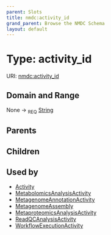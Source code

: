 ```yaml
---
parent: Slots
title: nmdc:activity_id
grand_parent: Browse the NMDC Schema
layout: default
---
```


# Type: activity_id




URI: [nmdc:activity_id](https://microbiomedata/meta/activity_id)

## Domain and Range

None ->  <sub>REQ</sub> [String](types/String.md)

## Parents


## Children


## Used by

 * [Activity](Activity.md)
 * [MetabolomicsAnalysisActivity](MetabolomicsAnalysisActivity.md)
 * [MetagenomeAnnotationActivity](MetagenomeAnnotationActivity.md)
 * [MetagenomeAssembly](MetagenomeAssembly.md)
 * [MetaproteomicsAnalysisActivity](MetaproteomicsAnalysisActivity.md)
 * [ReadQCAnalysisActivity](ReadQCAnalysisActivity.md)
 * [WorkflowExecutionActivity](WorkflowExecutionActivity.md)
